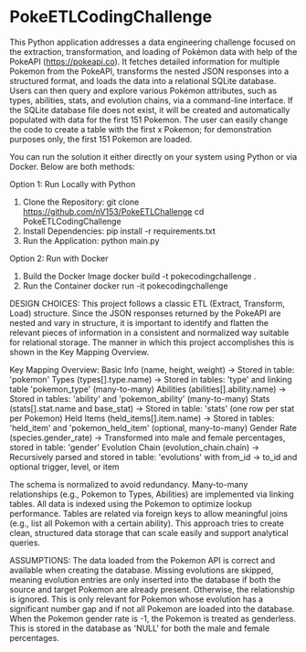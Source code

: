 # PokeETLCodingChallenge
This Python application addresses a data engineering challenge focused on the extraction, transformation, and loading of Pokémon data with help of the PokeAPI (https://pokeapi.co). 
It fetches detailed information for multiple Pokemon from the PokeAPI, transforms the nested JSON responses into a structured format, and loads the data into a relational SQLite database.
Users can then query and explore various Pokémon attributes, such as types, abilities, stats, and evolution chains, via a command-line interface.
If the SQLite database file does not exist, it will be created and automatically populated with data for the first 151 Pokemon.
The user can easily change the code to create a table with the first x Pokemon; for demonstration purposes only, the first 151 Pokemon are loaded.


You can run the solution it either directly on your system using Python or via Docker. Below are both methods:

Option 1: Run Locally with Python
1. Clone the Repository:
    git clone https://github.com/nV153/PokeETLChallenge
    cd PokeETLCodingChallenge
2. Install Dependencies:
    pip install -r requirements.txt
3. Run the Application:
    python main.py

Option 2: Run with Docker
1. Build the Docker Image
    docker build -t pokecodingchallenge .
2. Run the Container
    docker run -it pokecodingchallenge



DESIGN CHOICES:
This project follows a classic ETL (Extract, Transform, Load) structure.
Since the JSON responses returned by the PokeAPI are nested and vary in structure, it is important to identify and flatten the relevant pieces of information in a consistent and normalized way suitable for relational storage.
The manner in which this project accomplishes this is shown in the Key Mapping Overview.

Key Mapping Overview:
Basic Info (name, height, weight) → Stored in table: 'pokemon'
Types (types[].type.name) → Stored in tables: 'type' and linking table 'pokemon_type' (many-to-many)
Abilities (abilities[].ability.name) → Stored in tables: 'ability' and 'pokemon_ability' (many-to-many)
Stats (stats[].stat.name and base_stat) → Stored in table: 'stats' (one row per stat per Pokemon)
Held Items (held_items[].item.name) → Stored in tables: 'held_item' and 'pokemon_held_item' (optional, many-to-many)
Gender Rate (species.gender_rate) → Transformed into male and female percentages, stored in table: 'gender'
Evolution Chain (evolution_chain.chain) → Recursively parsed and stored in table: 'evolutions' with from_id → to_id and optional trigger, level, or item

The schema is normalized to avoid redundancy.
Many-to-many relationships (e.g., Pokemon to Types, Abilities) are implemented via linking tables.
All data is indexed using the Pokemon to optimize lookup performance.
Tables are related via foreign keys to allow meaningful joins (e.g., list all Pokemon with a certain ability).
This approach tries to create clean, structured data storage that can scale easily and support analytical queries.

ASSUMPTIONS:
The data loaded from the Pokemon API is correct and available when creating the database.
Missing evolutions are skipped, meaning evolution entries are only inserted into the database if both the source and target Pokemon are already present. Otherwise, the relationship is ignored. This is only relevant for Pokemon whose evolution has a significant number gap and if not all Pokemon are loaded into the database.
When the Pokemon gender rate is -1, the Pokemon is treated as genderless. This is stored in the database as 'NULL' for both the male and female percentages.

